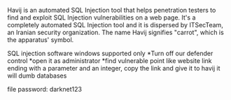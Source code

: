 

Havij is an automated SQL Injection tool that helps penetration testers to find and exploit SQL Injection vulnerabilities on a web page. It's a completely automated SQL Injection tool and it is dispersed by ITSecTeam, an Iranian security organization. The name Havij signifies "carrot", which is the apparatus' symbol.

SQL injection software
windows supported only *Turn off our defender control *open it as administrator *find vulnerable point like website link ending with a parameter and an integer, copy the link and give it to havij it will dumb databases

file password: darknet123

